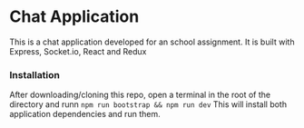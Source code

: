 # Chat Application
This is a chat application developed for an school assignment.  It is built with Express, Socket.io, React and Redux

### Installation
After downloading/cloning this repo, open a terminal in the root of the directory and runn ```npm run bootstrap && npm run dev```
This will install both application dependencies and run them.